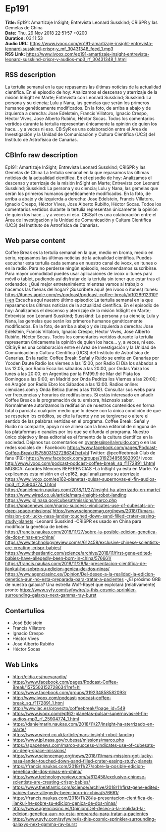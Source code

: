 # Ep191  
**Title:** Ep191: Amartizaje InSight; Entrevista Leonard Susskind; CRISPR y las Gemelas de China  
**Date:** Thu, 29 Nov 2018 22:51:57 +0200  
**Duration:** 03:11:53  
**Audio URL:** https://www.ivoox.com/ep191-amartizaje-insight-entrevista-leonard-susskind-crispr-y_mf_30431348_feed_1.mp3  
**RSS Link:** https://www.ivoox.com/ep191-amartizaje-insight-entrevista-leonard-susskind-crispr-y-audios-mp3_rf_30431348_1.html  

## RSS description
La tertulia semanal en la que repasamos las últimas noticias de la actualidad científica. En el episodio de hoy: Analizamos el descenso y aterrizaje de la misión InSight en Marte; Entrevista con Leonard Susskind; Susskind: La persona y su ciencia; Lulu y Nana, las gemelas que serán los primeros humanos genéticamente modificados. En la foto, de arriba a abajo y de izquierda a derecha: Jose Edelstein, Francis Villatoro, Ignacio Crespo, Héctor Vives, Jose Alberto Rubiño, Héctor Socas. Todos los comentarios vertidos durante la tertulia representan únicamente la opinión de quien los hace… y a veces ni eso. CB:SyR es una colaboración entre el Área de Investigación y la Unidad de Comunicación y Cultura Científica (UC3) del Instituto de Astrofísica de Canarias.

## CBInfo raw description
Ep191: Amartizaje InSight; Entrevista Leonard Susskind; CRISPR y las Gemelas de China
La tertulia semanal en la que repasamos las últimas noticias de la actualidad científica. En el episodio de hoy: Analizamos el descenso y aterrizaje de la misión InSight en Marte; Entrevista con Leonard Susskind; Susskind: La persona y su ciencia; Lulu y Nana, las gemelas que serán los primeros humanos genéticamente modificados. En la foto, de arriba a abajo y de izquierda a derecha: Jose Edelstein, Francis Villatoro, Ignacio Crespo, Héctor Vives, Jose Alberto Rubiño, Héctor Socas. Todos los comentarios vertidos durante la tertulia representan únicamente la opinión de quien los hace… y a veces ni eso. CB:SyR es una colaboración entre el Área de Investigación y la Unidad de Comunicación y Cultura Científica (UC3) del Instituto de Astrofísica de Canarias.


## Web parse content
Coffee Break es la tertulia semanal en la que, medio en broma, medio en serio, repasamos las últimas noticias de la actualidad científica. Puedes escuchar esta tertulia cada semana en nuestro canal de ivoox, en itunes o en la radio. Para no perderse ningún episodio, recomendamos suscribirse. Para mayor comodidad puedes usar aplicaciones de ivoox o itunes para móvil o tablet, pudiendo así disfrutar de la tertulia sin tener que estar tras el ordenador. ¿Qué mejor entretenimiento mientras vamos al trabajo o hacemos las faenas del hogar? ¡Suscríbete aquí! (en ivoox o itunes) itunes: https://itunes.apple.com/es/podcast/podcast-coffee-break/id1028912310?l=en Escucha aquí nuestro último episodio: La tertulia semanal en la que repasamos las últimas noticias de la actualidad científica. En el episodio de hoy: Analizamos el descenso y aterrizaje de la misión InSight en Marte; Entrevista con Leonard Susskind; Susskind: La persona y su ciencia; Lulu y Nana, las gemelas que serán los primeros humanos genéticamente modificados. En la foto, de arriba a abajo y de izquierda a derecha: Jose Edelstein, Francis Villatoro, Ignacio Crespo, Héctor Vives, Jose Alberto Rubiño, Héctor Socas. Todos los comentarios vertidos durante la tertulia representan únicamente la opinión de quien los hace… y, a veces, ni eso. CB:SyR es una colaboración entre el Área de Investigación y la Unidad de Comunicación y Cultura Científica (UC3) del Instituto de Astrofísica de Canarias. En la radio: Coffee Break: Señal y Ruido se emite en Canarias por Ycoden Daute Radio los viernes a las 15:00, por Radio El Día los sábados a las 12:05, por Radio Ecca los sábados a las 20:00, por Ondas Yaiza los lunes a las 20:00; en Argentina por la FM99.9 de Mar del Plata los Domingos a las 9:00; en Madrid por Onda Pedriza los Viernes a las 20:00; en Aragón por Radio Ebro los Sábados a las 13:00. Radios online: cienciaes.com y Onda Bética (lunes a las 11:00). Consultar sus webs para ver frecuencias y horarios de redifusiones. Si estás interesado en añadir Coffee Break a la programación de tu emisora, háznoslo saber. Normalmente autorizamos la redifusión de nuestros contenidos en forma total o parcial a cualquier medio que lo desee con la única condición de que se respeten los créditos, se cite la fuente y no se tergiverse o altere el sentido de las palabras vertidas en el programa. Coffee Break: Señal y Ruido no comparte, apoya ni se alinea con la línea editorial de ninguna de las plataformas o canales por los que se difunda el programa. Nuestro único objetivo y línea editorial es el fomento de la cultura científica en la sociedad. Déjanos tus comentarios en oyentes@señalyruido.com o en las redes sociales de : Facebook: https://www.facebook.com/pages/Podcast-Coffee-Break/1575503152728634?ref=hl Twitter: @pcoffeebreak Club de fans (FB): https://www.facebook.com/groups/319234858582093/ ivoox: http://www.ivoox.com/podcast-podcast-coffee-break_sq_f1172891_1.html MÚSICA: Acordes Menores REFERENCIAS -La InSight ya está en Marte. Ya explicamos esta misión en el ep162, aquí analizamos su aterrizaje https://www.ivoox.com/ep162-planetas-pulsar-supernovas-el-fin-audios-mp3_rf_25904774_1.html https://danielmarin.naukas.com/2018/11/27/insight-ha-aterrizado-en-marte/ https://www.wired.co.uk/article/mars-insight-robot-landing https://www.jpl.nasa.gov/cubesat/missions/marco.php https://spacenews.com/marco-success-vindicates-use-of-cubesats-on-deep-space-missions/ https://www.sciencemag.org/news/2018/11/mars-mission-got-lucky-nasa-lander-touched-down-sand-filled-crater-easing-study-planets -Leonard Susskind -CRISPR es usado en China para modificar la genética de bebés https://francis.naukas.com/2018/11/27/sobre-la-posible-edicion-genetica-de-dos-ninas-en-china/ https://www.technologyreview.com/s/612458/exclusive-chinese-scientists-are-creating-crispr-babies/ https://www.theatlantic.com/science/archive/2018/11/first-gene-edited-babies-have-allegedly-been-born-in-china/576661/ https://francis.naukas.com/2018/11/28/la-presentacion-cientifica-de-jiankui-he-sobre-su-edicion-genica-de-dos-ninas/ https://www.agenciasinc.es/Opinion/Del-deseo-a-la-realidad-la-edicion-genetica-aun-no-esta-preparada-para-tratar-a-pacientes -¿El próximo GRB de nuestra galaxia? Una estrella Wolf-Rayet que explotará (relativamente) pronto https://www.syfy.com/syfywire/is-this-cosmic-sprinkler-surrounding-galaxys-next-gamma-ray-burst

## Contertulios
- José Edelstein
- Francis Villatoro
- Ignacio Crespo
- Héctor Vives
- Jose Alberto Rubiño
- Héctor Socas
## Web Links
- http://eldia.es/nuevaradio/
- https://www.facebook.com/pages/Podcast-Coffee-Break/1575503152728634?ref=hl
- https://www.facebook.com/groups/319234858582093/
- http://www.ivoox.com/podcast-podcast-coffee-break_sq_f1172891_1.html
- http://www.iac.es/proyecto/coffeebreak/?page_id=549
- https://www.ivoox.com/ep162-planetas-pulsar-supernovas-el-fin-audios-mp3_rf_25904774_1.html
- https://danielmarin.naukas.com/2018/11/27/insight-ha-aterrizado-en-marte/
- https://www.wired.co.uk/article/mars-insight-robot-landing
- https://www.jpl.nasa.gov/cubesat/missions/marco.php
- https://spacenews.com/marco-success-vindicates-use-of-cubesats-on-deep-space-missions/
- https://www.sciencemag.org/news/2018/11/mars-mission-got-lucky-nasa-lander-touched-down-sand-filled-crater-easing-study-planets
- https://francis.naukas.com/2018/11/27/sobre-la-posible-edicion-genetica-de-dos-ninas-en-china/
- https://www.technologyreview.com/s/612458/exclusive-chinese-scientists-are-creating-crispr-babies/
- https://www.theatlantic.com/science/archive/2018/11/first-gene-edited-babies-have-allegedly-been-born-in-china/576661/
- https://francis.naukas.com/2018/11/28/la-presentacion-cientifica-de-jiankui-he-sobre-su-edicion-genica-de-dos-ninas/
- https://www.agenciasinc.es/Opinion/Del-deseo-a-la-realidad-la-edicion-genetica-aun-no-esta-preparada-para-tratar-a-pacientes
- https://www.syfy.com/syfywire/is-this-cosmic-sprinkler-surrounding-galaxys-next-gamma-ray-burst